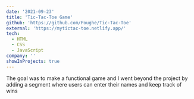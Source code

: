 ```yaml
---
date: '2021-09-23'
title: 'Tic-Tac-Toe Game'
github: 'https://github.com/Poughe/Tic-Tac-Toe'
external: 'https://mytictac-toe.netlify.app/'
tech:
  - HTML
  - CSS
  - JavaScript
company: ''
showInProjects: true
---
```


The goal was to make a functional game and I went beyond the project by adding a segment where users can enter their names and keep track of wins
